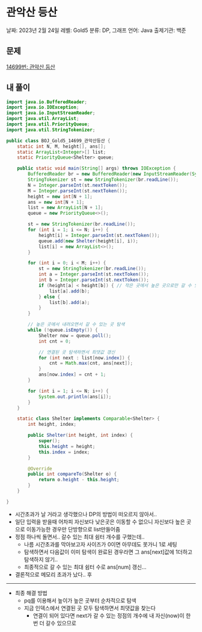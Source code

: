 # 관악산 등산

날짜: 2023년 2월 24일
레벨: Gold5
분류: DP, 그래프
언어: Java
출제기관: 백준

## 문제

[14699번: 관악산 등산](https://www.acmicpc.net/problem/14699)

## 내 풀이

```java
import java.io.BufferedReader;
import java.io.IOException;
import java.io.InputStreamReader;
import java.util.ArrayList;
import java.util.PriorityQueue;
import java.util.StringTokenizer;

public class BOJ_Gold5_14699_관악산등산 {
	static int N, M, height[], ans[];
	static ArrayList<Integer>[] list;
	static PriorityQueue<Shelter> queue;

	public static void main(String[] args) throws IOException {
		BufferedReader br = new BufferedReader(new InputStreamReader(System.in));
		StringTokenizer st = new StringTokenizer(br.readLine());
		N = Integer.parseInt(st.nextToken());
		M = Integer.parseInt(st.nextToken());
		height = new int[N + 1];
		ans = new int[N + 1];
		list = new ArrayList[N + 1];
		queue = new PriorityQueue<>();

		st = new StringTokenizer(br.readLine());
		for (int i = 1; i <= N; i++) {
			height[i] = Integer.parseInt(st.nextToken());
			queue.add(new Shelter(height[i], i));
			list[i] = new ArrayList<>();
		}

		for (int i = 0; i < M; i++) {
			st = new StringTokenizer(br.readLine());
			int a = Integer.parseInt(st.nextToken());
			int b = Integer.parseInt(st.nextToken());
			if (height[a] < height[b]) { // 작은 곳에서 높은 곳으로만 갈 수 있도록 단방향 연결
				list[a].add(b);
			} else {
				list[b].add(a);
			}
		}

		// 높은 곳에서 내려오면서 갈 수 있는 곳 탐색
		while (!queue.isEmpty()) {
			Shelter now = queue.poll();
			int cnt = 0;

			// 연결된 곳 탐색하면서 최댓값 갱신
			for (int next : list[now.index]) {
				cnt = Math.max(cnt, ans[next]);
			}
			ans[now.index] = cnt + 1;
		}

		for (int i = 1; i <= N; i++) {
			System.out.println(ans[i]);
		}
	}

	static class Shelter implements Comparable<Shelter> {
		int height, index;

		public Shelter(int height, int index) {
			super();
			this.height = height;
			this.index = index;
		}

		@Override
		public int compareTo(Shelter o) {
			return o.height - this.height;
		}
	}

}
```

- 시간초과가 날 거라고 생각했으나 DP의 방법이 떠오르지 않아서..
- 일단 입력을 받을때 어차피 자신보다 낮은곳은 이동할 수 없으니 자신보다 높은 곳으로 이동가능한 경우만 단방향으로 list만들어줌
- 정점 하나씩 돌면서.. 갈수 있는 최대 쉼터 개수를 구했는데..
    - 나름 시간초과를 막아보고자 사이즈가 0이면 아무데도 못가니 1로 세팅
    - 탐색하면서 다음값이 이미 탐색이 완료된 경우라면 그 ans[next]값에 1더하고 탐색하지 않기..
    - 최종적으로 갈 수 있는 최대 쉼터 수로 ans[num] 갱신…
- 결론적으로 메모리 초과가 났다.. 후

---

- 최종 해결 방법
    - pq를 이용해서 높이가 높은 곳부터 순차적으로 탐색
    - 지금 인덱스에서 연결된 곳 모두 탐색하면서 최댓값을 찾는다
        - 연결이 되어 있다면 next가 갈 수 있는 정점의 개수에 내 자신(now)이 한 번 더 갈수 있으므로